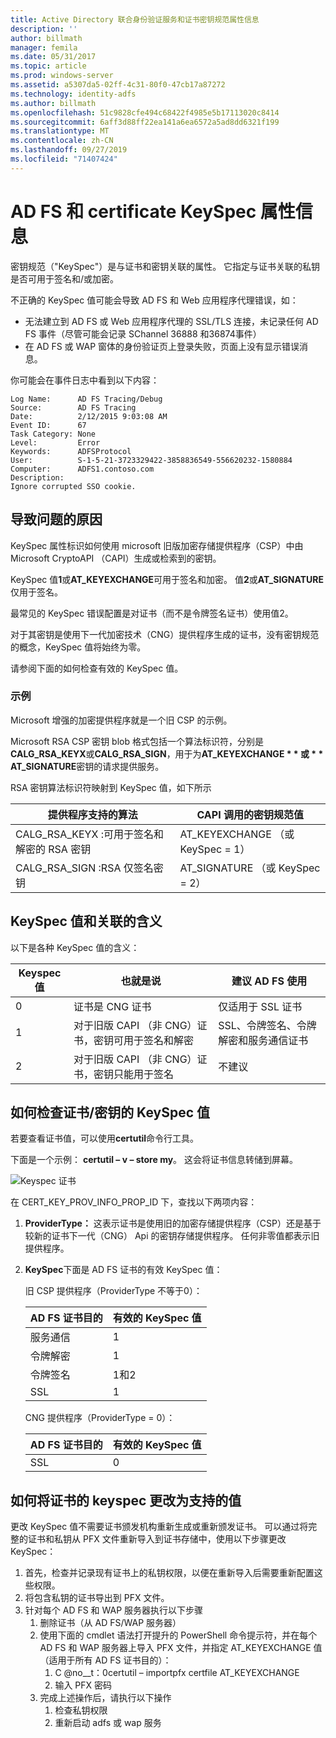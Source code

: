 ```yaml
---
title: Active Directory 联合身份验证服务和证书密钥规范属性信息
description: ''
author: billmath
manager: femila
ms.date: 05/31/2017
ms.topic: article
ms.prod: windows-server
ms.assetid: a5307da5-02ff-4c31-80f0-47cb17a87272
ms.technology: identity-adfs
ms.author: billmath
ms.openlocfilehash: 51c9828cfe494c68422f4985e5b17113020c8414
ms.sourcegitcommit: 6aff3d88ff22ea141a6ea6572a5ad8dd6321f199
ms.translationtype: MT
ms.contentlocale: zh-CN
ms.lasthandoff: 09/27/2019
ms.locfileid: "71407424"
---
```

# <a name="ad-fs-and-certificate-keyspec-property-information"></a>AD FS 和 certificate KeySpec 属性信息
密钥规范（"KeySpec"）是与证书和密钥关联的属性。 它指定与证书关联的私钥是否可用于签名和/或加密。   

不正确的 KeySpec 值可能会导致 AD FS 和 Web 应用程序代理错误，如：


- 无法建立到 AD FS 或 Web 应用程序代理的 SSL/TLS 连接，未记录任何 AD FS 事件（尽管可能会记录 SChannel 36888 和36874事件）
- 在 AD FS 或 WAP 窗体的身份验证页上登录失败，页面上没有显示错误消息。

你可能会在事件日志中看到以下内容：

    Log Name:      AD FS Tracing/Debug
    Source:        AD FS Tracing
    Date:          2/12/2015 9:03:08 AM
    Event ID:      67
    Task Category: None
    Level:         Error
    Keywords:      ADFSProtocol
    User:          S-1-5-21-3723329422-3858836549-556620232-1580884
    Computer:      ADFS1.contoso.com
    Description:
    Ignore corrupted SSO cookie.

## <a name="what-causes-the-problem"></a>导致问题的原因
KeySpec 属性标识如何使用 microsoft 旧版加密存储提供程序（CSP）中由 Microsoft CryptoAPI （CAPI）生成或检索到的密钥。

KeySpec 值**1**或**AT_KEYEXCHANGE**可用于签名和加密。  值**2**或**AT_SIGNATURE**仅用于签名。

最常见的 KeySpec 错误配置是对证书（而不是令牌签名证书）使用值2。  

对于其密钥是使用下一代加密技术（CNG）提供程序生成的证书，没有密钥规范的概念，KeySpec 值将始终为零。

请参阅下面的如何检查有效的 KeySpec 值。 

### <a name="example"></a>示例
Microsoft 增强的加密提供程序就是一个旧 CSP 的示例。 

Microsoft RSA CSP 密钥 blob 格式包括一个算法标识符，分别是**CALG_RSA_KEYX**或**CALG_RSA_SIGN**，用于为<strong>AT_KEYEXCHANGE * * 或 * * AT_SIGNATURE</strong>密钥的请求提供服务。

RSA 密钥算法标识符映射到 KeySpec 值，如下所示

| 提供程序支持的算法| CAPI 调用的密钥规范值 |
| --- | --- |
|CALG_RSA_KEYX :可用于签名和解密的 RSA 密钥| AT_KEYEXCHANGE （或 KeySpec = 1）|
CALG_RSA_SIGN :RSA 仅签名密钥 |AT_SIGNATURE （或 KeySpec = 2）|

## <a name="keyspec-values-and-associated-meanings"></a>KeySpec 值和关联的含义
以下是各种 KeySpec 值的含义：

|Keyspec 值|也就是说|建议 AD FS 使用|
| --- | --- | --- |
|0|证书是 CNG 证书|仅适用于 SSL 证书|
|1|对于旧版 CAPI （非 CNG）证书，密钥可用于签名和解密|    SSL、令牌签名、令牌解密和服务通信证书|
|2|对于旧版 CAPI （非 CNG）证书，密钥只能用于签名|不建议|

## <a name="how-to-check-the-keyspec-value-for-your-certificates--keys"></a>如何检查证书/密钥的 KeySpec 值
若要查看证书值，可以使用**certutil**命令行工具。  

下面是一个示例： **certutil – v – store my**。  这会将证书信息转储到屏幕。

![Keyspec 证书](media/AD-FS-and-KeySpec-Property/keyspec1.png)

在 CERT_KEY_PROV_INFO_PROP_ID 下，查找以下两项内容：


1. **ProviderType：** 这表示证书是使用旧的加密存储提供程序（CSP）还是基于较新的证书下一代（CNG） Api 的密钥存储提供程序。  任何非零值都表示旧提供程序。
2. **KeySpec**下面是 AD FS 证书的有效 KeySpec 值：

   旧 CSP 提供程序（ProviderType 不等于0）：

   |AD FS 证书目的|有效的 KeySpec 值|
   | --- | --- |
   |服务通信|1|
   |令牌解密|1|
   |令牌签名|1和2|
   |SSL|1|

   CNG 提供程序（ProviderType = 0）：

   |AD FS 证书目的|有效的 KeySpec 值|
   | --- | --- |   
   |SSL|0|

## <a name="how-to-change-the-keyspec-for-your-certificate-to-a-supported-value"></a>如何将证书的 keyspec 更改为支持的值
更改 KeySpec 值不需要证书颁发机构重新生成或重新颁发证书。  可以通过将完整的证书和私钥从 PFX 文件重新导入到证书存储中，使用以下步骤更改 KeySpec：


1. 首先，检查并记录现有证书上的私钥权限，以便在重新导入后需要重新配置这些权限。
2. 将包含私钥的证书导出到 PFX 文件。
3. 针对每个 AD FS 和 WAP 服务器执行以下步骤
    1. 删除证书（从 AD FS/WAP 服务器）
    2. 使用下面的 cmdlet 语法打开提升的 PowerShell 命令提示符，并在每个 AD FS 和 WAP 服务器上导入 PFX 文件，并指定 AT_KEYEXCHANGE 值（适用于所有 AD FS 证书目的）：
        1. C @no__t：0certutil – importpfx certfile AT_KEYEXCHANGE
        2. 输入 PFX 密码
    3. 完成上述操作后，请执行以下操作
        1. 检查私钥权限
        2. 重新启动 adfs 或 wap 服务





